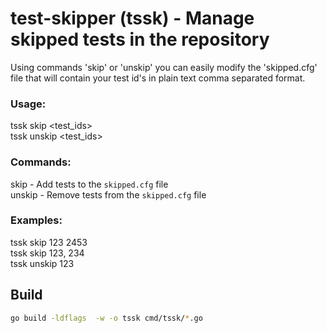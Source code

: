 # test-skipper (tssk) - Manage skipped tests in the repository

Using commands 'skip' or 'unskip' you can easily modify the 'skipped.cfg' file that will contain your test id's in plain text comma separated format.

### Usage:
tssk skip <test_ids>  
tssk unskip <test_ids>

### Commands:
skip - Add tests to the `skipped.cfg` file  
unskip - Remove tests from the `skipped.cfg` file 

### Examples:
tssk skip 123 2453  
tssk skip 123, 234  
tssk unskip 123  

## Build 

```bash
go build -ldflags  -w -o tssk cmd/tssk/*.go 
```
